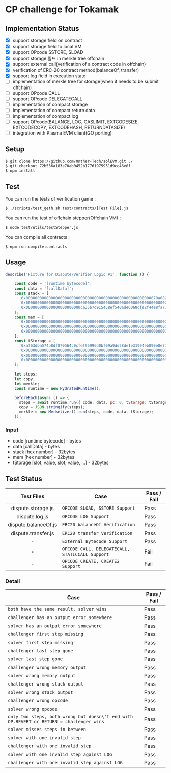 # CP challenge for Tokamak

## Implementation Status

- [x]  support storage field on contract
- [x]  support storage field to local VM
- [x]  support OPcode SSTORE, SLOAD 
- [x]  support storage 필드 in merkle tree offchain
- [x]  support external call(verification of a contract code in offchain) 
- [x]  verification of ERC-20 contract method(balanceOf, transfer)
- [x]  support log field in execution state
- [ ]  implementation of merkle tree for storage(when it needs to be submit offchain)
- [ ]  support OPcode CALL 
- [ ]  support OPcode DELEGATECALL 
- [ ]  implementation of compact storage 
- [ ]  implementation of compact return data 
- [ ]  implementation of compact log
- [ ]  support OPcode(BALANCE, LOG, GASLIMIT, EXTCODESIZE, EXTCODECOPY, EXTCODEHASH, RETURNDATASIZE)
- [ ]  integration with Plasma EVM client(GO porting)

## Setup

```bash
$ git clone https://github.com/Onther-Tech/solEVM.git ./
$ git checkout 72b536a183e70ab0452b17761975951d9cc46e0f
$ npm install
```

## Test
You can run the tests of verification game :
```bash
$ ./scripts/test_geth.sh test/contracts/[Test File].js
```

You can run the test of offchain stepper(Offchain VM) :
```bash
$ node test/utils/testStepper.js
```

You can compile all contracts :
```bash
$ npm run compile:contracts
```

## Usage
```javascript
describe('Fixture for Dispute/Verifier Logic #1', function () {    
    
    const code = '[runtime bytecode]';
    const data = '[callData]';
    const stack = [
      '0x0000000000000000000000000000000000000000000000000000000070a08231',
      '0x0000000000000000000000000000000000000000000000000000000000000263',
      '0x000000000000000000000000ca35b7d915458ef540ade6068dfe2f44e8fa733c'
    ];
    const mem = [
      '0x0000000000000000000000000000000000000000000000000000000000000000',
      '0x0000000000000000000000000000000000000000000000000000000000000000',
      '0x0000000000000000000000000000000000000000000000000000000000000080'
    ];
    const tStorage = [
      '0xaf63dba574b8df870564c0cfef95996d0bf09a9de28de1e31994eb090e8e7737',
      '0x00000000000000000000000000000000000000000000000000000000000003e8',
      '0x0000000000000000000000000000000000000000000000000000000000000002',
      '0x00000000000000000000000000000000000000000000000000000000000003e8'
    ];
    
    let steps;
    let copy;
    let merkle;
    const runtime = new HydratedRuntime();

    beforeEach(async () => {
      steps = await runtime.run({ code, data, pc: 0, tStorage: tStorage, stepCount: 355 });
      copy = JSON.stringify(steps);
      merkle = new Merkelizer().run(steps, code, data, tStorage);
    });
```

### Input 
- code [runtime bytecode] - bytes
- data [callData] - bytes
- stack [hex number] - 32bytes
- mem [hex number] - 32bytes
- tStorage [slot, value, slot, value, ...] - 32bytes


## Test Status
Test Files | Case | Pass / Fail 
|:---:|---|---| 
|dispute.storage.js | `OPCODE SLOAD, SSTORE Support` | Pass
|dispute.log.js | `OPCODE LOG Support` | Pass
|dispute.balanceOf.js | `ERC20 balanceOf Verification` | Pass
|dispute.transfer.js | `ERC20 transfer Verification` | Pass
|-| `External Bytecode Support` | Pass
|-| `OPCODE CALL, DELEGATECALL, STATICCALL Support` | Fail
|-| `OPCODE CREATE, CREATE2 Support` | Fail

### Detail
Case | Pass / Fail 
--- | --- 
`both have the same result, solver wins` | Pass
`challenger has an output error somewhere` | Pass
`solver has an output error somewhere` | Pass
`challenger first step missing` | Pass
`solver first step missing` | Pass
`challenger last step gone` | Pass
`solver last step gone` | Pass
`challenger wrong memory output` | Pass
`solver wrong memory output` | Pass
`challenger wrong stack output` | Pass
`solver wrong stack output` | Pass
`challenger wrong opcode` | Pass
`solver wrong opcode` | Pass
`only two steps, both wrong but doesn\'t end with OP.REVERT or RETURN = challenger wins` | Pass
`solver misses steps in between` | Pass
`solver with one invalid step` | Pass
`challenger with one invalid step` | Pass
`solver with one invalid step against LOG` | Pass
`challenger with one invalid step against LOG` | Pass

















